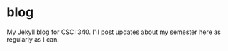 # blog
My Jekyll blog for CSCI 340. I'll post updates about my semester here as regularly as I can.

